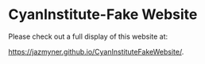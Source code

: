 # CyanInstitute-Fake Website

Please check out a full display of this website at:

https://jazmyner.github.io/CyanInstituteFakeWebsite/. 
